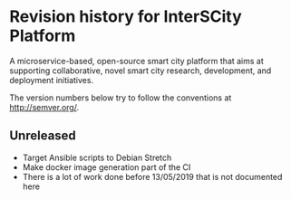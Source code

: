# Revision history for InterSCity Platform

A microservice-based, open-source smart city platform that aims at supporting collaborative, novel smart city research, development, and deployment initiatives.

The version numbers below try to follow the conventions at http://semver.org/.

## Unreleased

* Target Ansible scripts to Debian Stretch
* Make docker image generation part of the CI
* There is a lot of work done before 13/05/2019 that is not documented here
